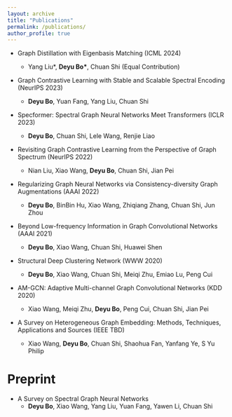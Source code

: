 ```yaml
---
layout: archive
title: "Publications"
permalink: /publications/
author_profile: true
---
```

- Graph Distillation with Eigenbasis Matching (ICML 2024)
  - Yang Liu\*, **Deyu Bo\***, Chuan Shi (Equal Contribution)

- Graph Contrastive Learning with Stable and Scalable Spectral Encoding (NeurIPS 2023)
  - **Deyu Bo**, Yuan Fang, Yang Liu, Chuan Shi

- Specformer: Spectral Graph Neural Networks Meet Transformers (ICLR 2023)
  - **Deyu Bo**, Chuan Shi, Lele Wang, Renjie Liao

- Revisiting Graph Contrastive Learning from the Perspective of Graph Spectrum (NeurIPS 2022)
  - Nian Liu, Xiao Wang, **Deyu Bo**, Chuan Shi, Jian Pei

- Regularizing Graph Neural Networks via Consistency-diversity Graph Augmentations (AAAI 2022)
  - **Deyu Bo**, BinBin Hu, Xiao Wang, Zhiqiang Zhang, Chuan Shi, Jun Zhou

- Beyond Low-frequency Information in Graph Convolutional Networks (AAAI 2021)
  - **Deyu Bo**, Xiao Wang, Chuan Shi, Huawei Shen

- Structural Deep Clustering Network (WWW 2020)
  - **Deyu Bo**, Xiao Wang, Chuan Shi, Meiqi Zhu, Emiao Lu, Peng Cui

- AM-GCN: Adaptive Multi-channel Graph Convolutional Networks (KDD 2020)
  - Xiao Wang, Meiqi Zhu, **Deyu Bo**, Peng Cui, Chuan Shi, Jian Pei

- A Survey on Heterogeneous Graph Embedding: Methods, Techniques, Applications and Sources (IEEE TBD)
  - Xiao Wang, **Deyu Bo**, Chuan Shi, Shaohua Fan, Yanfang Ye, S Yu Philip


Preprint
====

- A Survey on Spectral Graph Neural Networks
  - **Deyu Bo**, Xiao Wang, Yang Liu, Yuan Fang, Yawen Li, Chuan Shi
